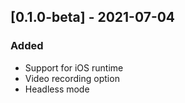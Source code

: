 ## [0.1.0-beta] - 2021-07-04

### Added

- Support for iOS runtime
- Video recording option
- Headless mode
